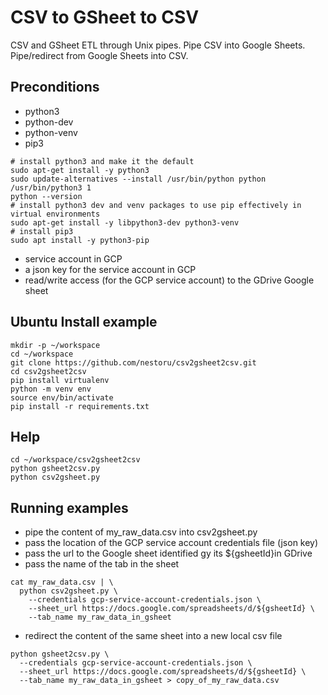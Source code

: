 # CSV to GSheet to CSV
CSV and GSheet ETL through Unix pipes. Pipe CSV into Google Sheets. Pipe/redirect from Google Sheets into CSV.

## Preconditions
* python3
* python-dev
* python-venv
* pip3
```
# install python3 and make it the default
sudo apt-get install -y python3
sudo update-alternatives --install /usr/bin/python python /usr/bin/python3 1
python --version
# install python3 dev and venv packages to use pip effectively in virtual environments
sudo apt-get install -y libpython3-dev python3-venv
# install pip3
sudo apt install -y python3-pip
```
* service account in GCP
* a json key for the service account in GCP
* read/write access (for the GCP service account) to the GDrive Google sheet

## Ubuntu Install example
```
mkdir -p ~/workspace
cd ~/workspace
git clone https://github.com/nestoru/csv2gsheet2csv.git
cd csv2gsheet2csv
pip install virtualenv
python -m venv env
source env/bin/activate
pip install -r requirements.txt
```

## Help
```
cd ~/workspace/csv2gsheet2csv
python gsheet2csv.py
python csv2gsheet.py
```

## Running examples
* pipe the content of my_raw_data.csv into csv2gsheet.py
* pass the location of the GCP service account credentials file (json key)
* pass the url to the Google sheet identified gy its ${gsheetId}in GDrive
* pass the name of the tab in the sheet
```
cat my_raw_data.csv | \
  python csv2gsheet.py \
    --credentials gcp-service-account-credentials.json \
    --sheet_url https://docs.google.com/spreadsheets/d/${gsheetId} \
    --tab_name my_raw_data_in_gsheet
```
* redirect the content of the same sheet into a new local csv file
```
python gsheet2csv.py \
  --credentials gcp-service-account-credentials.json \
  --sheet_url https://docs.google.com/spreadsheets/d/${gsheetId} \
  --tab_name my_raw_data_in_gsheet > copy_of_my_raw_data.csv
```
